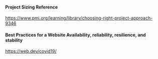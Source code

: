 #### Project Sizing Reference
https://www.pmi.org/learning/library/choosing-right-project-approach-9346
#### Best Practices for a Website Availability, reliability, resilience, and stability
https://web.dev/covid19/
